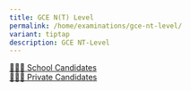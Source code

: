```yaml
---
title: GCE N(T) Level
permalink: /home/examinations/gce-nt-level/
variant: tiptap
description: GCE NT-Level
---
```

<p></p>
<div class="isomer-card-grid"><a rel="noopener noreferrer nofollow" href="/gce-nt-level/sch-cddts" class="isomer-card"><div class="isomer-card-body"><div class="isomer-card-title">👨🏻‍🎓 School Candidates</div><div class="isomer-card-link"> </div></div></a>
<a rel="noopener noreferrer nofollow" href="/gce-nt-level/pte-cddts" class="isomer-card">
<div class="isomer-card-body">
<div class="isomer-card-title">🙋🏻‍♀️ Private Candidates</div>
<div class="isomer-card-link"></div>
</div>
</a>
</div>
<p></p>
